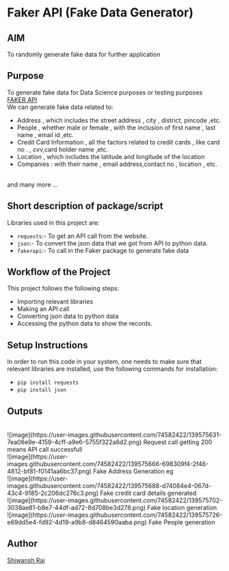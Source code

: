 # Faker API (Fake Data Generator)

## AIM
To randomly generate fake data for further application

## Purpose
To generate fake data for Data Science purposes or testing purposes [FAKER API](https://fakerapi.it/en)  
We can generate fake data related to:
 - Address , which includes the street address , city , district, pincode ,etc.
 - People , whether male or female , with the inclusion of first name , last name , email id ,etc.
 - Credit Card Information , all the factors related to credit cards , like card no . , cvv,card holder name ,etc.
 - Location , which includes the latitude and longitude of the location
 - Companies : with their name , email address,contact no , location , etc.
 <br>
 and many more ...

## Short description of package/script
 Libraries used in this project are:<br>
  - ```requests```:- To get an API call from the website. <br>
  - ```json```:- To convert the json data that we got from API to python data.
  - ```fakerapi```:- To call in the Faker package to generate fake data

## Workflow of the Project
This project follows the following steps:<br>
 - Importing relevant libraries
 - Making an API call
 - Converting json data to python data
 - Accessing the python data to show the records.

## Setup Instructions
In order to run this code in your system, one needs to make sure that relevant libraries are installed, use the following commands for installation:
 - ```pip install requests```<br>
 - ```pip install json```

## Outputs
<br>
 ![image](https://user-images.githubusercontent.com/74582422/139575631-7ea06e9e-4159-4cff-a9e6-5755f322a6d2.png)
Request call getting 200 means API call successfull <br>
![image](https://user-images.githubusercontent.com/74582422/139575666-698309f4-2f46-4812-bf81-f0141aa6bc37.png)
Fake Address Generation eg <br>
![image](https://user-images.githubusercontent.com/74582422/139575688-d74084e4-067d-43c4-9185-2c206dc276c3.png)
Fake credit card details generated <br>
![image](https://user-images.githubusercontent.com/74582422/139575702-3038ae81-b8e7-44df-ad72-8d708be3d278.png)
Fake location generation <br>
![image](https://user-images.githubusercontent.com/74582422/139575726-e69dd5e4-fd92-4d19-a9b8-d8464590aaba.png)
Fake People generation <br>


## Author
 [Shiwansh Raj](https://github.com/photon149)
